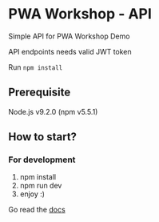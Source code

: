 # PWA Workshop - API

Simple API for PWA Workshop Demo

API endpoints needs valid JWT token

Run `npm install`

## Prerequisite

Node.js v9.2.0 (npm v5.5.1)

## How to start?

### For development
  1. npm install
  2. npm run dev
  3. enjoy :)

Go read the [docs](./docs/README.md "Documents")